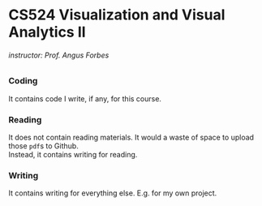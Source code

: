 # CS524 Visualization and Visual Analytics II
###### instructor: Prof. Angus Forbes

### Coding

It contains code I write, if any, for this course.

### Reading

It does not contain reading materials. It would a waste of space to upload those `pdf`s to Github.  
Instead, it contains writing for reading.

### Writing

It contains writing for everything else. E.g. for my own project.
